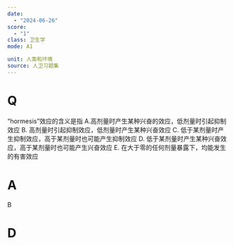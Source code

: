 ```yaml
---
date:
  - "2024-06-26"
score:
  - "1"
class: 卫生学
mode: A1

unit: 人类和环境
source: 人卫习题集
---
```



# Q
“hormesis”效应的含义是指
A.高剂量时产生某种兴奋的效应，低剂量时引起抑制效应
B. 高剂量时引起抑制效应，低剂量时产生某种兴奋效应
C. 低于某剂量时产生抑制效应，高于某剂量时也可能产生抑制效应
D. 低于某剂量时产生某种兴奋效应，高于某剂量时也可能产生兴奋效应
E. 在大于零的任何剂量暴露下，均能发生的有害效应

# A

B


# D
